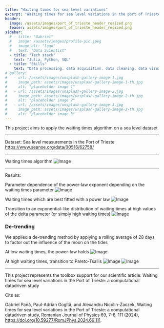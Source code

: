 ```yaml
---
title: "Waiting times for sea level variations"
excerpt: "Waiting times for sea level variations in the port of Trieste"
header:
  image: /assets/images/port_of_trieste_header_resized.png
  teaser: assets/images/port_of_trieste_header_resized.png
sidebar:
  # - title: "Gabriel"
  #   image: /assets/images/profile-pic.jpeg
  #   image_alt: "logo"
  #   text: "Data Scientist"
  - title: "Tech stack"
    text: "Julia, Python, SQL"
  - title: "Skills"
    text: "Data processing, data acquisition, data cleaning, data visualization, time series analysis, waiting times analysis"
# gallery:
#   - url: /assets/images/unsplash-gallery-image-1.jpg
#     image_path: assets/images/unsplash-gallery-image-1-th.jpg
#     alt: "placeholder image 1"
#   - url: /assets/images/unsplash-gallery-image-2.jpg
#     image_path: assets/images/unsplash-gallery-image-2-th.jpg
#     alt: "placeholder image 2"
#   - url: /assets/images/unsplash-gallery-image-3.jpg
#     image_path: assets/images/unsplash-gallery-image-3-th.jpg
#     alt: "placeholder image 3"
---
```


This project aims to apply the waiting times algorithm on a sea level dataset

---
Dataset: Sea level measurements in the Port of Trieste https://www.seanoe.org/data/00516/62758/

---
Waiting times algorithm
![Image](https://github.com/user-attachments/assets/77c1fd72-5098-4dbd-b2d2-160d692ca74a)

---
Results:


Parameter dependence of the power-law exponent depending on the waiting times parameter
![Image](https://github.com/user-attachments/assets/ea230ae6-4776-4468-af00-529af5021f99)

Waiting times which are best fitted with a power law
![Image](https://github.com/user-attachments/assets/df0c1ced-f52b-47a1-b070-6c9513d40587)


Transition to an exponential-like distribution of waiting times at high values of the delta parameter (or simply high waiting times)
![Image](https://github.com/user-attachments/assets/97d0c101-6858-4e1b-8748-b6b8ce111612)


### De-trending

We applied a de-trending method by applying a rolling average of 28 days to factor out the influence of the moon on the tides

At low waiting times, the power-law holds
![Image](https://github.com/user-attachments/assets/7961be22-65bb-4f07-a723-c8a3611931c4)

At high waiting times, transition to Pareto-Tsallis
![Image](https://github.com/user-attachments/assets/1cd3907b-cfb8-4c93-9e59-823d176c5730)
![Image](https://github.com/user-attachments/assets/8bd3db9a-bd38-4292-bef2-44cbb94c5d19)

---
This project represents the toolbox support for our scientific article: Waiting times for sea level variations in the Port of Trieste: a computational datadriven study

Cite as:

Gabriel Pană, Paul-Adrian Gogîtă, and Alexandru Nicolin-Żaczek, Waiting times for sea level variations in the Port of Trieste: a computational datadriven study, Romanian Journal of Physics 69, 7-8, 111 (2024), https://doi.org/10.59277/RomJPhys.2024.69.111.